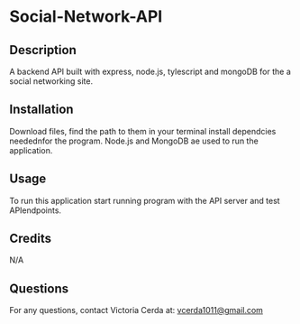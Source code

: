 # Social-Network-API

## Description
A backend API built with express, node.js, tylescript and mongoDB for the a social networking site.


## Installation

Download files, find the path to them in your terminal install dependcies needednfor the program. Node.js and MongoDB ae used to run the application.

## Usage

To run this application start running program with the API server and test APIendpoints.

## Credits

N/A

## Questions

For any questions, contact Victoria Cerda at:
vcerda1011@gmail.com
